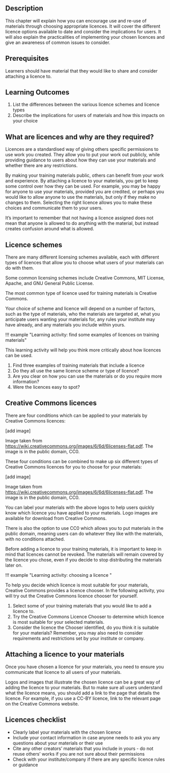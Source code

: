 ## Description

This chapter will explain how you can encourage use and re-use of materials through choosing appropriate licences. It will cover the different licence options available to date and consider the implications for users. It will also explain the practicalities of implementing your chosen licences and give an awareness of common issues to consider. 

## Prerequisites

Learners should have material that they would like to share and consider attaching a licence to. 

## Learning Outcomes

1. List the differences between the various licence schemes and licence types
2. Describe the implications for users of materials and how this impacts on your choice

## What are licences and why are they required?

Licences are a standardised way of giving others specific permissions to use work you created. They allow you to put your work out publicly, while providing guidance to users about how they can use your materials and whether there are any restrictions. 

By making your training materials public, others can benefit from your work and experience. By attaching a licence to your materials, you get to keep some control over how they can be used. For example, you may be happy for anyone to use your materials, provided you are credited, or perhaps you would like to allow anyone to use the materials, but only if they make no changes to them. Selecting the right licence allows you to make these choices and communicate them to your users.

It’s important to remember that not having a licence assigned does not mean that anyone is allowed to do anything with the material, but instead creates confusion around what is allowed.

## Licence schemes

There are many different licensing schemes available, each with different types of licences that allow you to choose what users of your materials can do with them.

Some common licensing schemes include Creative Commons, MIT License, Apache, and GNU General Public License.

The most common type of licence used for training materials is Creative Commons.

Your choice of scheme and licence will depend on a number of factors, such as the type of materials, who the materials are targeted at, what you anticipate users wanting your materials for, any rules your institute may have already, and any materials you include within yours. 

!!! example "Learning activity: find some examples of licences on training materials"

This learning activity will help you think more critically about how licences can be used.

1. Find three examples of training materials that include a licence
2. Do they all use the same licence scheme or type of licence? 
3. Are you clear on how you can use the materials or do you require more information?
4. Were the licences easy to spot?

## Creative Commons licences

There are four conditions which can be applied to your materials by Creative Commons licences:

[add image]

Image taken from https://wiki.creativecommons.org/images/6/6d/6licenses-flat.pdf. The image is in the public domain, CC0. 

These four conditions can be combined to make up six different types of Creative Commons licences for you to choose for your materials:

[add image]

Image taken from https://wiki.creativecommons.org/images/6/6d/6licenses-flat.pdf. The image is in the public domain, CC0. 

You can label your materials with the above logos to help users quickly know which licence you have applied to your materials. Logo images are available for download from Creative Commons. 

There is also the option to use CC0 which allows you to put materials in the public domain, meaning users can do whatever they like with the materials, with no conditions attached. 

Before adding a licence to your training materials, it is important to keep in mind that licences cannot be revoked. The materials will remain covered by the licence you chose, even if you decide to stop distributing the materials later on.

!!! example "Learning activity: choosing a licence "

To help you decide which licence is most suitable for your materials, Creative Commons provides a licence chooser. In the following activity, you will try out the Creative Commons licence chooser for yourself.

1. Select some of your training materials that you would like to add a licence to.
2. Try the Creative Commons Licence Chooser to determine which licence is most suitable for your selected materials.
3. Consider the licence the Chooser identified, do you think it is suitable for your materials? Remember, you may also need to consider requirements and restrictions set by your institute or company.

## Attaching a licence to your materials

Once you have chosen a licence for your materials, you need to ensure you communicate that licence to all users of your materials. 

Logos and images that illustrate the chosen licence can be a great way of adding the licence to your materials. But to make sure all users understand what the licence means, you should add a link to the page that details the licence. For example, if you use a CC-BY licence, link to the relevant page on the Creative Commons website.

## Licences checklist 

- Clearly label your materials with the chosen licence
- Include your contact information in case anyone needs to ask you any questions about your materials or their use 
- Cite any other creators’ materials that you include in yours - do not reuse others’ works if you are not sure about their permissions 
- Check with your institute/company if there are any specific licence rules or guidance 


